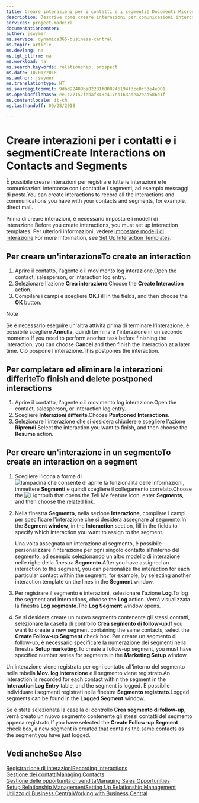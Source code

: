 ```yaml
---
title: Creare interazioni per i contatti e i segmenti| Documenti Microsoft
description: Descrive come creare interazioni per comunicazioni intercorse con i contatti e i segmenti in Business Central, ad esempio messaggi di posta diretta.
services: project-madeira
documentationcenter: 
author: jswymer
ms.service: dynamics365-business-central
ms.topic: article
ms.devlang: na
ms.tgt_pltfrm: na
ms.workload: na
ms.search.keywords: relationship, prospect
ms.date: 10/01/2018
ms.author: jswymer
ms.translationtype: HT
ms.sourcegitcommit: 9dbd92409ba02281f008246194f3ce0c53e4e001
ms.openlocfilehash: ee1c27157febaf848c417eb163adea2eaa586e1f
ms.contentlocale: it-ch
ms.lasthandoff: 09/28/2018

---
```

# <a name="create-interactions-on-contacts-and-segments"></a><span data-ttu-id="b917b-103">Creare interazioni per i contatti e i segmenti</span><span class="sxs-lookup"><span data-stu-id="b917b-103">Create Interactions on Contacts and Segments</span></span>
<span data-ttu-id="b917b-104">È possibile creare interazioni per registrare tutte le interazioni e le comunicazioni intercorse con i contatti e i segmenti, ad esempio messaggi di posta.</span><span class="sxs-lookup"><span data-stu-id="b917b-104">You can create interactions to record all the interactions and communications you have with your contacts and segments, for example, direct mail.</span></span>

<span data-ttu-id="b917b-105">Prima di creare interazioni, è necessario impostare i modelli di interazione.</span><span class="sxs-lookup"><span data-stu-id="b917b-105">Before you create interactions, you must set up interaction templates.</span></span> <span data-ttu-id="b917b-106">Per ulteriori informazioni, vedere [Impostare modelli di interazione](marketing-interactions.md).</span><span class="sxs-lookup"><span data-stu-id="b917b-106">For more information, see  [Set Up Interaction Templates](marketing-interactions.md).</span></span>

## <a name="to-create-an-interaction"></a><span data-ttu-id="b917b-107">Per creare un'interazione</span><span class="sxs-lookup"><span data-stu-id="b917b-107">To create an interaction</span></span>
1. <span data-ttu-id="b917b-108">Aprire il contatto, l'agente o il movimento log interazione.</span><span class="sxs-lookup"><span data-stu-id="b917b-108">Open the contact, salesperson, or interaction log entry.</span></span>
2. <span data-ttu-id="b917b-109">Selezionare l'azione **Crea interazione**.</span><span class="sxs-lookup"><span data-stu-id="b917b-109">Choose the **Create Interaction** action.</span></span>
3. <span data-ttu-id="b917b-110">Compilare i campi e scegliere **OK**.</span><span class="sxs-lookup"><span data-stu-id="b917b-110">Fill in the fields, and then choose the **OK** button.</span></span>

> [!NOTE]  
>   <span data-ttu-id="b917b-111">Se è necessario eseguire un'altra attività prima di terminare l'interazione, è possibile scegliere **Annulla**, quindi terminare l'interazione in un secondo momento.</span><span class="sxs-lookup"><span data-stu-id="b917b-111">If you need to perform another task before finishing the interaction, you can choose **Cancel** and then finish the interaction at a later time.</span></span> <span data-ttu-id="b917b-112">Ciò pospone l'interazione.</span><span class="sxs-lookup"><span data-stu-id="b917b-112">This postpones the interaction.</span></span>

## <a name="to-finish-and-delete-postponed-interactions"></a><span data-ttu-id="b917b-113">Per completare ed eliminare le interazioni differite</span><span class="sxs-lookup"><span data-stu-id="b917b-113">To finish and delete postponed interactions</span></span>
1. <span data-ttu-id="b917b-114">Aprire il contatto, l'agente o il movimento log interazione.</span><span class="sxs-lookup"><span data-stu-id="b917b-114">Open the contact, salesperson, or interaction log entry.</span></span>
2. <span data-ttu-id="b917b-115">Scegliere **Interazioni differite**.</span><span class="sxs-lookup"><span data-stu-id="b917b-115">Choose **Postponed Interactions**.</span></span>
3. <span data-ttu-id="b917b-116">Selezionare l'interazione che si desidera chiudere e scegliere l'azione **Riprendi**.</span><span class="sxs-lookup"><span data-stu-id="b917b-116">Select the interaction you want to finish, and then choose the **Resume** action.</span></span>

## <a name="to-create-an-interaction-on-a-segment"></a><span data-ttu-id="b917b-117">Per creare un'interazione in un segmento</span><span class="sxs-lookup"><span data-stu-id="b917b-117">To create an interaction on a segment</span></span>
1. <span data-ttu-id="b917b-118">Scegliere l'icona a forma di ![lampadina che consente di aprire la funzionalità delle informazioni](media/ui-search/search_small.png "Informazioni sull'operazione che si desidera eseguire"), immettere **Segmenti** e quindi scegliere il collegamento correlato.</span><span class="sxs-lookup"><span data-stu-id="b917b-118">Choose the ![Lightbulb that opens the Tell Me feature](media/ui-search/search_small.png "Tell me what you want to do") icon, enter **Segments**, and then choose the related link.</span></span>
2. <span data-ttu-id="b917b-119">Nella finestra **Segmento**, nella sezione **Interazione**, compilare i campi per specificare l'interazione che si desidera assegnare al segmento.</span><span class="sxs-lookup"><span data-stu-id="b917b-119">In the **Segment window**, in the **Interaction** section, fill in the fields to specify which interaction you want to assign to the segment.</span></span>

    <span data-ttu-id="b917b-120">Una volta assegnata un'interazione al segmento, è possibile personalizzare l'interazione per ogni singolo contatto all'interno del segmento, ad esempio selezionando un altro modello di interazione nelle righe della finestra **Segmento**.</span><span class="sxs-lookup"><span data-stu-id="b917b-120">After you have assigned an interaction to the segment, you can personalize the interaction for each particular contact within the segment, for example, by selecting another interaction template on the lines in the **Segment** window.</span></span>  
3. <span data-ttu-id="b917b-121">Per registrare il segmento e interazioni, selezionare l'azione **Log**.</span><span class="sxs-lookup"><span data-stu-id="b917b-121">To log the segment and interactions, choose the **Log** action.</span></span> <span data-ttu-id="b917b-122">Verrà visualizzata la finestra **Log segmento**.</span><span class="sxs-lookup"><span data-stu-id="b917b-122">The **Log Segment** window opens.</span></span>
4. <span data-ttu-id="b917b-123">Se si desidera creare un nuovo segmento contenente gli stessi contatti, selezionare la casella di controllo **Crea segmento di follow-up**.</span><span class="sxs-lookup"><span data-stu-id="b917b-123">If you want to create a new segment containing the same contacts, select the **Create Follow-up Segment** check box.</span></span> <span data-ttu-id="b917b-124">Per creare un segmento di follow-up, è necessario specificare la numerazione dei segmenti nella finestra **Setup marketing**.</span><span class="sxs-lookup"><span data-stu-id="b917b-124">To create a follow-up segment, you must have specified number series for segments in the **Marketing Setup** window.</span></span>

<span data-ttu-id="b917b-125">Un'interazione viene registrata per ogni contatto all'interno del segmento nella tabella **Mov. log interazione** e il segmento viene registrato.</span><span class="sxs-lookup"><span data-stu-id="b917b-125">An interaction is recorded for each contact within the segment in the **Interaction Log Entry** table, and the segment is logged.</span></span> <span data-ttu-id="b917b-126">È possibile individuare i segmenti registrati nella finestra **Segmento registrato**.</span><span class="sxs-lookup"><span data-stu-id="b917b-126">Logged segments can be found in the **Logged Segment** window.</span></span>

<span data-ttu-id="b917b-127">Se è stata selezionata la casella di controllo **Crea segmento di follow-up**, verrà creato un nuovo segmento contenente gli stessi contatti del segmento appena registrato.</span><span class="sxs-lookup"><span data-stu-id="b917b-127">If you have selected the **Create Follow-up Segment** check box, a new segment is created that contains the same contacts as the segment you have just logged.</span></span>

## <a name="see-also"></a><span data-ttu-id="b917b-128">Vedi anche</span><span class="sxs-lookup"><span data-stu-id="b917b-128">See Also</span></span>
[<span data-ttu-id="b917b-129">Registrazione di interazioni</span><span class="sxs-lookup"><span data-stu-id="b917b-129">Recording Interactions</span></span>](marketing-interactions.md)  
[<span data-ttu-id="b917b-130">Gestione dei contatti</span><span class="sxs-lookup"><span data-stu-id="b917b-130">Managing Contacts</span></span>](marketing-contacts.md)  
[<span data-ttu-id="b917b-131">Gestione delle opportunità di vendita</span><span class="sxs-lookup"><span data-stu-id="b917b-131">Managing Sales Opportunities</span></span>](marketing-manage-sales-opportunities.md)  
[<span data-ttu-id="b917b-132">Setup Relationship Management</span><span class="sxs-lookup"><span data-stu-id="b917b-132">Setting Up Relationship Management</span></span>](marketing-setup-marketing.md)  
[<span data-ttu-id="b917b-133">Utilizzo di Business Central</span><span class="sxs-lookup"><span data-stu-id="b917b-133">Working with Business Central</span></span>](ui-work-product.md)

